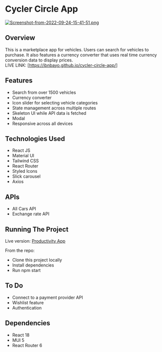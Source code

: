 # Cycler Circle App

[![Screenshot-from-2022-09-24-15-41-51.png](https://i.postimg.cc/DykffMNC/Screenshot-from-2022-09-24-15-41-51.png)](https://postimg.cc/mhjW88BM)

## Overview
This is a marketplace app for vehicles. Users can search for vehicles to purchase. It also features a currency converter that uses real time currency conversion data to display prices. <br/>
LIVE LINK: [https://ibnbayo.github.io/cycler-circle-app/]


## Features
- Search from over 1500 vehicles
- Currency converter
- Icon slider for selecting vehicle categories
- State management across multiple routes
- Skeleton UI while API data is fetched
- Modal 
- Responsive across all devices


## Technologies Used
- React JS
- Material UI
- Tailwind CSS
- React Router
- Styled Icons
- Slick carousel
- Axios


## APIs
- All Cars API
- Exchange rate API


## Running The Project
Live version:
[Productivity App](https://ibnbayo.github.io/cycler-circle-app/)

From the repo:<br/>
  - Clone this project locally<br/>
  - Install dependencies<br/>
  - Run npm start<br/>

## To Do
- Connect to a payment provider API
- Wishlist feature
- Authentication

## Dependencies
- React 18 
- MUI 5
- React Router 6
